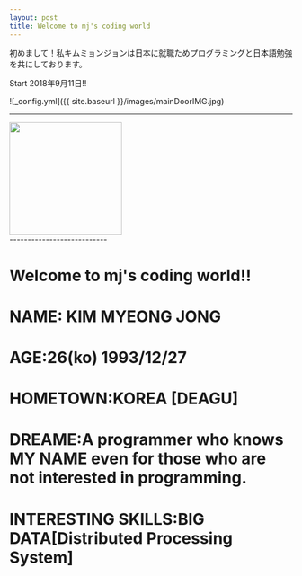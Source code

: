 ```yaml
---
layout: post
title: Welcome to mj's coding world
---
```


初めまして！私キムミョンジョンは日本に就職ためプログラミングと日本語勉強を共にしております。

Start 2018年9月11日‼

![_config.yml]({{ site.baseurl }}/images/mainDoorIMG.jpg)

---------------------------
<div>
<img width="200px" src="">
</div>
---------------------------

Welcome to mj's coding world!!
=

NAME: **KIM MYEONG JONG**
====

AGE:**26(ko) 1993/12/27**
====

HOMETOWN:**KOREA [DEAGU]**
====

DREAME:**A programmer who knows MY NAME even for those who are not interested in programming.**
====

INTERESTING SKILLS:**BIG DATA[Distributed Processing System]**
====
